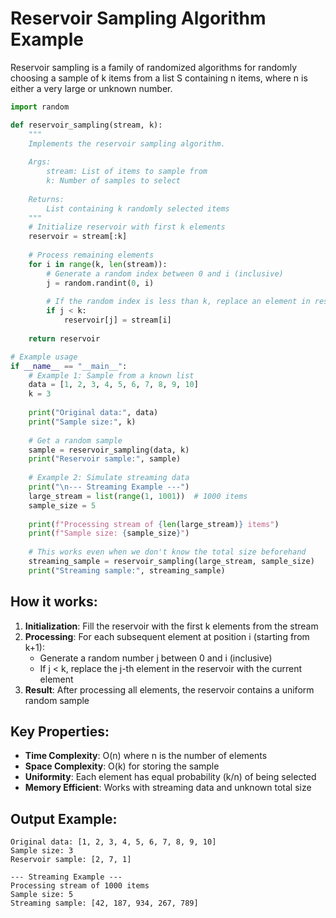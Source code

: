 # Reservoir Sampling Algorithm Example

Reservoir sampling is a family of randomized algorithms for randomly choosing a sample of k items from a list S containing n items, where n is either a very large or unknown number.

```python
import random

def reservoir_sampling(stream, k):
    """
    Implements the reservoir sampling algorithm.
    
    Args:
        stream: List of items to sample from
        k: Number of samples to select
    
    Returns:
        List containing k randomly selected items
    """
    # Initialize reservoir with first k elements
    reservoir = stream[:k]
    
    # Process remaining elements
    for i in range(k, len(stream)):
        # Generate a random index between 0 and i (inclusive)
        j = random.randint(0, i)
        
        # If the random index is less than k, replace an element in reservoir
        if j < k:
            reservoir[j] = stream[i]
    
    return reservoir

# Example usage
if __name__ == "__main__":
    # Example 1: Sample from a known list
    data = [1, 2, 3, 4, 5, 6, 7, 8, 9, 10]
    k = 3
    
    print("Original data:", data)
    print("Sample size:", k)
    
    # Get a random sample
    sample = reservoir_sampling(data, k)
    print("Reservoir sample:", sample)
    
    # Example 2: Simulate streaming data
    print("\n--- Streaming Example ---")
    large_stream = list(range(1, 1001))  # 1000 items
    sample_size = 5
    
    print(f"Processing stream of {len(large_stream)} items")
    print(f"Sample size: {sample_size}")
    
    # This works even when we don't know the total size beforehand
    streaming_sample = reservoir_sampling(large_stream, sample_size)
    print("Streaming sample:", streaming_sample)
```

## How it works:

1. **Initialization**: Fill the reservoir with the first k elements from the stream
2. **Processing**: For each subsequent element at position i (starting from k+1):
   - Generate a random number j between 0 and i (inclusive)
   - If j < k, replace the j-th element in the reservoir with the current element
3. **Result**: After processing all elements, the reservoir contains a uniform random sample

## Key Properties:

- **Time Complexity**: O(n) where n is the number of elements
- **Space Complexity**: O(k) for storing the sample
- **Uniformity**: Each element has equal probability (k/n) of being selected
- **Memory Efficient**: Works with streaming data and unknown total size

## Output Example:
```
Original data: [1, 2, 3, 4, 5, 6, 7, 8, 9, 10]
Sample size: 3
Reservoir sample: [2, 7, 1]

--- Streaming Example ---
Processing stream of 1000 items
Sample size: 5
Streaming sample: [42, 187, 934, 267, 789]
```

